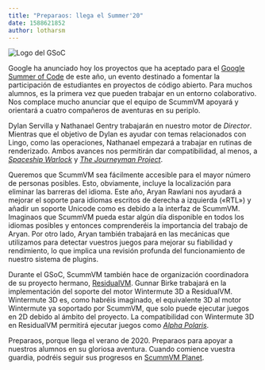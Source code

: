 ```yaml
---
title: "Preparaos: llega el Summer'20"
date: 1588621852
author: lotharsm
---
```


![Logo del GSoC](/data/news/GSoC2017Logo.png)

Google ha anunciado hoy los proyectos que ha aceptado para el [Google Summer of Code](https://summerofcode.withgoogle.com/) de este año, un evento destinado a fomentar la participación de estudiantes en proyectos de código abierto. Para muchos alumnos, es la primera vez que pueden trabajar en un entorno colaborativo. Nos complace mucho anunciar que el equipo de ScummVM apoyará y orientará a cuatro compañeros de aventuras en su periplo.

Dylan Servilla y Nathanael Gentry trabajarán en nuestro motor de *Director*. Mientras que el objetivo de Dylan es ayudar con temas relacionados con Lingo, como las operaciones, Nathanael empezará a trabajar en rutinas de renderizado. Ambos avances nos permitirán dar compatibilidad, al menos, a [*Spaceship Warlock*](https://www.mobygames.com/game/spaceship-warlock) y [*The Journeyman Project*](https://www.mobygames.com/game/journeyman-project).

Queremos que ScummVM sea fácilmente accesible para el mayor número de personas posibles. Esto, obviamente, incluye la localización para eliminar las barreras del idioma. Este año, Aryan Rawlani nos ayudará a mejorar el soporte para idiomas escritos de derecha a izquierda («RTL») y añadir un soporte Unicode como es debido a la interfaz de ScummVM. Imaginaos que ScummVM pueda estar algún día disponible en todos los idiomas posibles y entonces comprenderéis la importancia del trabajo de Aryan. Por otro lado, Aryan también trabajará en las mecánicas que utilizamos para detectar vuestros juegos para mejorar su fiabilidad y rendimiento, lo que implica una revisión profunda del funcionamiento de nuestro sistema de plugins.

Durante el GSoC, ScummVM también hace de organización coordinadora de su proyecto hermano, [ResidualVM](https://www.residualvm.org). Gunnar Birke trabajará en la implementación del soporte del motor Wintermute 3D a ResidualVM. Wintermute 3D es, como habréis imaginado, el equivalente 3D al motor Wintermute ya soportado por ScummVM, que solo puede ejecutar juegos en 2D debido al ámbito del proyecto. La compatibilidad con Wintermute 3D en ResidualVM permitirá ejecutar juegos como [*Alpha Polaris*](https://www.mobygames.com/game/windows/alpha-polaris).

Preparaos, porque llega el verano de 2020. Preparaos para apoyar a nuestros alumnos en su gloriosa aventura. Cuando comience vuestra guardia, podréis seguir sus progresos en [ScummVM Planet](https://planet.scummvm.org/).
